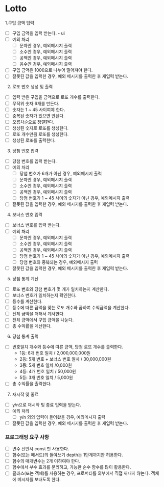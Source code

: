 # Lotto

1.구입 금액 입력

- [ ] 구입 금액을 입력 받는다. - ui
- [ ] 예외 처리
  - [ ] 문자인 경우, 예외메시지 출력
  - [ ] 소수인 경우, 예외메시지 출력
  - [ ] 공백인 경우, 예외메시지 출력
  - [ ] 음수인 경우, 예외메시지 출력
- [ ] 구입 금액은 1000으로 나누어 떨어져야 한다.
- [ ] 잘못된 값을 입력한 경우, 예외 메시지를 출력한 후 재입력 받는다.

2. 로또 번호 생성 및 출력

- [ ] 입력 받은 구입을 금액으로 로또 개수를 출력한다.
- [ ] 무작위 숫자 6개를 만든다.
- [ ] 숫자는 1 ~ 45 사이여야 한다.
- [ ] 중복된 숫자가 있으면 안된다.
- [ ] 오름차순으로 정렬한다.
- [ ] 생성된 숫자로 로또를 생성한다.
- [ ] 로또 개수만큼 로또를 생성한다.
- [ ] 생성된 로또를 출력한다.

3. 당첨 번호 입력

- [ ] 당첨 번호를 입력 받는다.
- [ ] 예외 처리
  - [ ] 당첨 번호가 6개가 아닌 경우, 예외메시지 출력
  - [ ] 문자인 경우, 예외메시지 출력
  - [ ] 소수인 경우, 예외메시지 출력
  - [ ] 공백인 경우, 예외메시지 출력
  - [ ] 당첨 번호가 1 ~ 45 사이의 숫자가 아닌 경우, 예외메시지 출력
- [ ] 잘못된 값을 입력한 경우, 예외 메시지를 출력한 후 재입력 받는다.

4. 보너스 번호 입력

- [ ] 보너스 번호를 입력 받는다.
- [ ] 예외 처리
  - [ ] 문자인 경우, 예외메시지 출력
  - [ ] 소수인 경우, 예외메시지 출력
  - [ ] 공백인 경우, 예외메시지 출력
  - [ ] 당첨 번호가 1 ~ 45 사이의 숫자가 아닌 경우, 예외메시지 출력
  - [ ] 당첨 번호와 중복되는 경우, 예외메시지 출력
- [ ] 잘못된 값을 입력한 경우, 예외 메시지를 출력한 후 재입력 받는다.

5. 당첨 통계 계산

- [ ] 로또 번호와 당첨 번호가 몇 개가 일치하는지 계산한다.
- [ ] 보너스 번호가 일치하는지 확인한다.
- [ ] 등수를 계산한다.
- [ ] 등수에 따른 금액을 맞는 로또 개수와 곱하여 수익금액을 계산한다.
- [ ] 전체 금액을 더해서 계사한다.
- [ ] 전체 금액에서 구입 금액을 나눈다.
- [ ] 총 수익률을 계산한다.

6. 당첨 통계 출력

- [ ] 번호일치 개수와 등수에 따른 금액, 당첨 로또 개수를 출력한다.
  - 1등: 6개 번호 일치 / 2,000,000,000원
  - 2등: 5개 번호 + 보너스 번호 일치 / 30,000,000원
  - 3등: 5개 번호 일치 /0,000원
  - 4등: 4개 번호 일치 / 50,000원
  - 5등: 3개 번호 일치 / 5,000원
- [ ] 총 수익률을 출력한다.

7. 재시작 및 종료

- [ ] y/n으로 재시작 및 종료 입력을 받는다.
- [ ] 예외 처리
  - [ ] y/n 외의 입력이 들어왔을 경우, 예외메시지 출력
- [ ] 잘못된 값을 입력한 경우, 예외 메시지를 출력한 후 재입력 받는다.

### 프로그래밍 요구 사항

- [ ] 변수 선언시 const 만 사용한다.
- [ ] 함수(또는 메서드)의 들여쓰기 depth는 1단계까지만 허용한다.
- [ ] 함수의 매개변수는 2개 이하여야 한다.
- [ ] 함수에서 부수 효과를 분리하고, 가능한 순수 함수를 많이 활용한다.
- [ ] 클래스(또는 객체)를 사용하는 경우, 프로퍼티를 외부에서 직접 꺼내지 않는다. 객체에 메시지를 보내도록 한다.
